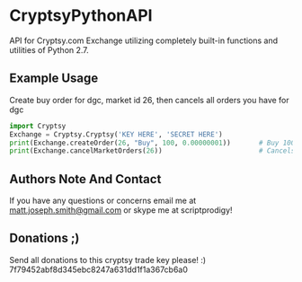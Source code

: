 CryptsyPythonAPI
================

API for Cryptsy.com Exchange utilizing completely built-in functions and utilities of Python 2.7.

Example Usage
-------------
Create buy order for dgc, market id 26, then cancels all orders you have for dgc
```python
import Cryptsy
Exchange = Cryptsy.Cryptsy('KEY HERE', 'SECRET HERE')
print(Exchange.createOrder(26, "Buy", 100, 0.00000001))       # Buy 100 dgc at .00000001 each
print(Exchange.cancelMarketOrders(26))                        # Cancels all orders in market 26, dgc
```



Authors Note And Contact
-------------
If you have any questions or concerns email me at matt.joseph.smith@gmail.com or skype me at scriptprodigy!

Donations ;)
-------------
Send all donations to this cryptsy trade key please! :)
7f79452abf8d345ebc8247a631dd1f1a367cb6a0
